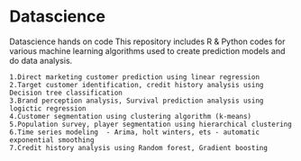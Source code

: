 # Datascience
Datascience hands on code
This repository includes R & Python codes for various machine learning algorithms used to create prediction models and do data analysis.

	1.Direct marketing customer prediction using linear regression
	2.Target customer identification, credit history analysis using Decision tree classification
	3.Brand perception analysis, Survival prediction analysis using logictic regression
	4.Customer segmentation using clustering algorithm (k-means)
	5.Population survey, player segmentation using hierarchical clustering 	
	6.Time series modeling  - Arima, holt winters, ets - automatic exponential smoothing
	7.Credit history analysis using Random forest, Gradient boosting
